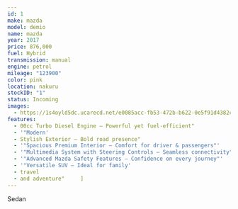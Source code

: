 ```yaml
---
id: 1
make: mazda
model: demio
name: mazda
year: 2017
price: 876,000
fuel: Hybrid
transmission: manual
engine: petrol
mileage: "123900"
color: pink
location: nakuru
stockID: "1"
status: Incoming
images:
  - https://1s4oyld5dc.ucarecd.net/e0085acc-fb53-472b-b622-0e5f91d4382c/
features:
  - 00cc Turbo Diesel Engine – Powerful yet fuel-efficient"
  - '"Modern'
  - Stylish Exterior – Bold road presence"
  - '"Spacious Premium Interior – Comfort for driver & passengers"'
  - '"Multimedia System with Steering Controls – Seamless connectivity"'
  - '"Advanced Mazda Safety Features – Confidence on every journey"'
  - '"Versatile SUV – Ideal for family'
  - travel
  - and adventure"     ]
---
```

Sedan
